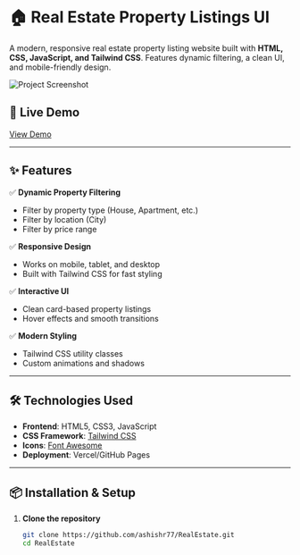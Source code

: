 # 🏠 Real Estate Property Listings UI

A modern, responsive real estate property listing website built with **HTML, CSS, JavaScript, and Tailwind CSS**. Features dynamic filtering, a clean UI, and mobile-friendly design.

![Project Screenshot](https://i.ibb.co/ZRWYvnLC/realestate.png) 

## 🚀 Live Demo  
[View Demo](https://theluxeestate.vercel.app/) 

---

## ✨ Features  
✅ **Dynamic Property Filtering**  
- Filter by property type (House, Apartment, etc.)  
- Filter by location (City)  
- Filter by price range  

✅ **Responsive Design**  
- Works on mobile, tablet, and desktop  
- Built with Tailwind CSS for fast styling  

✅ **Interactive UI**  
- Clean card-based property listings  
- Hover effects and smooth transitions  

✅ **Modern Styling**  
- Tailwind CSS utility classes  
- Custom animations and shadows  

---

## 🛠️ Technologies Used  
- **Frontend**: HTML5, CSS3, JavaScript  
- **CSS Framework**: [Tailwind CSS](https://tailwindcss.com/)  
- **Icons**: [Font Awesome](https://fontawesome.com/)  
- **Deployment**: Vercel/GitHub Pages  

---

## 📦 Installation & Setup  
1. **Clone the repository**  
   ```bash
   git clone https://github.com/ashishr77/RealEstate.git
   cd RealEstate
